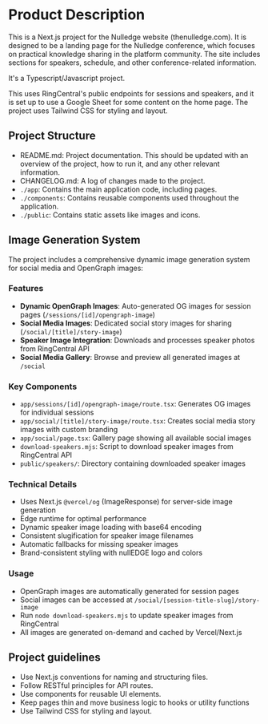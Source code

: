 # Product Description
This is a Next.js project for the Nulledge website (thenulledge.com). It is designed to be a landing page for the Nulledge conference, which focuses on practical knowledge sharing in the platform community. The site includes sections for speakers, schedule, and other conference-related information.

It's a Typescript/Javascript project.

This uses RingCentral's public endpoints for sessions and speakers, and it is set up to use a Google Sheet for some content on the home page. The project uses Tailwind CSS for styling and layout.

## Project Structure

- README.md: Project documentation.  This should be updated with an overview of the project, how to run it, and any other relevant information.
- CHANGELOG.md: A log of changes made to the project.
- `./app`: Contains the main application code, including pages.
- `./components`: Contains reusable components used throughout the application.
- `./public`: Contains static assets like images and icons.

## Image Generation System

The project includes a comprehensive dynamic image generation system for social media and OpenGraph images:

### Features
- **Dynamic OpenGraph Images**: Auto-generated OG images for session pages (`/sessions/[id]/opengraph-image`)
- **Social Media Images**: Dedicated social story images for sharing (`/social/[title]/story-image`)
- **Speaker Image Integration**: Downloads and processes speaker photos from RingCentral API
- **Social Media Gallery**: Browse and preview all generated images at `/social`

### Key Components
- `app/sessions/[id]/opengraph-image/route.tsx`: Generates OG images for individual sessions
- `app/social/[title]/story-image/route.tsx`: Creates social media story images with custom branding
- `app/social/page.tsx`: Gallery page showing all available social images
- `download-speakers.mjs`: Script to download speaker images from RingCentral API
- `public/speakers/`: Directory containing downloaded speaker images

### Technical Details
- Uses Next.js `@vercel/og` (ImageResponse) for server-side image generation
- Edge runtime for optimal performance
- Dynamic speaker image loading with base64 encoding
- Consistent slugification for speaker image filenames
- Automatic fallbacks for missing speaker images
- Brand-consistent styling with nullEDGE logo and colors

### Usage
- OpenGraph images are automatically generated for session pages
- Social images can be accessed at `/social/[session-title-slug]/story-image`
- Run `node download-speakers.mjs` to update speaker images from RingCentral
- All images are generated on-demand and cached by Vercel/Next.js

## Project guidelines
- Use Next.js conventions for naming and structuring files.
- Follow RESTful principles for API routes.
- Use components for reusable UI elements.
- Keep pages thin and move business logic to hooks or utility functions
- Use Tailwind CSS for styling and layout.

